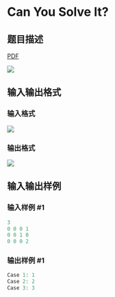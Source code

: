 # Can You Solve It?

## 题目描述

[problemUrl]: https://uva.onlinejudge.org/index.php?option=com_onlinejudge&Itemid=8&category=18&page=show_problem&problem=1583

[PDF](https://uva.onlinejudge.org/external/106/p10642.pdf)

![](https://cdn.luogu.com.cn/upload/vjudge_pic/UVA10642/44e7b36821313856b3a1df174307a83b691e0e84.png)

## 输入输出格式

### 输入格式

![](https://cdn.luogu.com.cn/upload/vjudge_pic/UVA10642/d227719d5b1a91126bbd0fc8fa41bdbad2765e63.png)

### 输出格式

![](https://cdn.luogu.com.cn/upload/vjudge_pic/UVA10642/5776461bd70fde3075931986bb5a310381db5ec6.png)

## 输入输出样例

### 输入样例 #1

```cpp
3
0 0 0 1
0 0 1 0
0 0 0 2
```


### 输出样例 #1

```cpp
Case 1: 1
Case 2: 2
Case 3: 3
```


